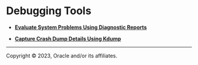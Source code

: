 # Debugging Tools

-   **[Evaluate System Problems Using Diagnostic Reports](../topics/diag_reports_evaluate_issues.md)**  

-   **[Capture Crash Dump Details Using Kdump](../topics/cockpit-kdump.md)**  


---

Copyright © 2023, Oracle and/or its affiliates.

